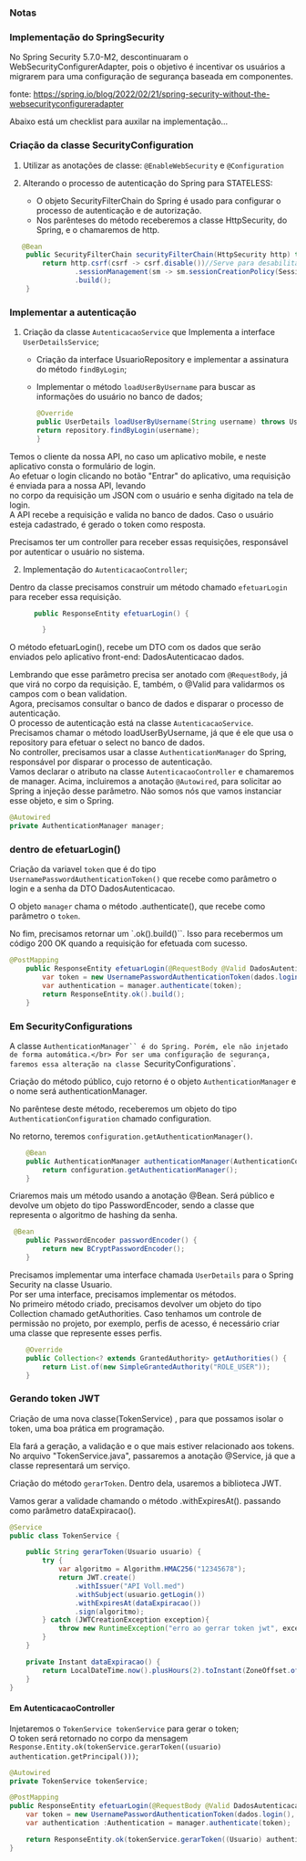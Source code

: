 ### Notas

### Implementação do SpringSecurity

No Spring Security 5.7.0-M2, descontinuaram o WebSecurityConfigurerAdapter, pois o objetivo é incentivar os usuários a migrarem para uma configuração de segurança baseada em componentes.

fonte: https://spring.io/blog/2022/02/21/spring-security-without-the-websecurityconfigureradapter

Abaixo está um checklist para auxilar na implementação... 

### Criação da classe SecurityConfiguration

1. Utilizar as anotações de classe: `@EnableWebSecurity` e `@Configuration`

2. Alterando o processo de autenticação do Spring para STATELESS:
    - O objeto SecurityFilterChain do Spring é usado para configurar o processo de autenticação e de autorização.
    - Nos parênteses do método receberemos a classe HttpSecurity, do Spring, e o chamaremos de http.
```java
   @Bean
    public SecurityFilterChain securityFilterChain(HttpSecurity http) throws Exception {
        return http.csrf(csrf -> csrf.disable())//Serve para desabilitarmos proteção contra-ataques do tipo CSRF (Cross-Site Request Forgery)
                .sessionManagement(sm -> sm.sessionCreationPolicy(SessionCreationPolicy.STATELESS))
                .build();
    }
```

### Implementar a autenticação


1. Criação da classe `AutenticacaoService` que Implementa a interface `UserDetailsService`; 

    - Criação da interface UsuarioRepository e implementar a assinatura do método `findByLogin`;
   
    - Implementar o método `loadUserByUsername` para buscar as informações do usuário no banco de dados;
        ```java
        @Override
        public UserDetails loadUserByUsername(String username) throws UsernameNotFoundException {
        return repository.findByLogin(username);
        }
        ```  

Temos o cliente da nossa API, no caso um aplicativo mobile, e neste aplicativo consta o formulário de login.</br>
Ao efetuar o login clicando no botão "Entrar" do aplicativo, uma requisição é enviada para a nossa API, levando </br>
no corpo da requisição um JSON com o usuário e senha digitado na tela de login.
</br>
A API recebe a requisição e valida no banco de dados. Caso o usuário esteja cadastrado, é gerado o token como resposta.</br>

Precisamos ter um controller para receber essas requisições, responsável por autenticar o usuário no sistema.</br>

2. Implementação do `AutenticacaoController`;

Dentro da classe precisamos construir um método chamado `efetuarLogin` para receber essa requisição.

```java
      public ResponseEntity efetuarLogin() {

        }
```

O método efetuarLogin(), recebe um DTO com os dados que serão enviados pelo aplicativo front-end: DadosAutenticacao dados.</br>

Lembrando que esse parâmetro precisa ser anotado com `@RequestBody`, já que virá no corpo da requisição. E, também, o @Valid para validarmos os campos com o bean validation.</br>
Agora, precisamos consultar o banco de dados e disparar o processo de autenticação.</br>
O processo de autenticação está na classe `AutenticacaoService`. Precisamos chamar o método loadUserByUsername, já que é ele que usa o repository para efetuar o select no banco de dados.</br>
No controller, precisamos usar a classe `AuthenticationManager` do Spring, responsável por disparar o processo de autenticação.</br>
Vamos declarar o atributo na classe `AutenticacaoController` e chamaremos de manager. Acima, incluiremos a anotação `@Autowired`, para solicitar ao Spring a injeção desse parâmetro. Não somos nós que vamos instanciar esse objeto, e sim o Spring.</br>

```java
@Autowired
private AuthenticationManager manager;
```

### dentro de efetuarLogin()
Criação da variavel `token` que é do tipo `UsernamePasswordAuthenticationToken()` que recebe como parâmetro o login e a senha da DTO DadosAutenticacao. </br>

O objeto `manager` chama o método .authenticate(), que recebe como parâmetro o `token`.</br>

No fim, precisamos retornar um `.ok().build()``. Isso para recebermos um código 200 OK quando a requisição for efetuada com sucesso.

```java
@PostMapping
    public ResponseEntity efetuarLogin(@RequestBody @Valid DadosAutenticacao dados) {
        var token = new UsernamePasswordAuthenticationToken(dados.login(), dados.Senha());
        var authentication = manager.authenticate(token);
        return ResponseEntity.ok().build();
    }
```

### Em SecurityConfigurations

A classe `AuthenticationManager`` é do Spring. Porém, ele não injetado de forma automática.</br>
Por ser uma configuração de segurança, faremos essa alteração na classe `SecurityConfigurations`.

Criação do método público, cujo retorno é o objeto `AuthenticationManager` e o nome será authenticationManager.</br>

No parêntese deste método, receberemos um objeto do tipo `AuthenticationConfiguration` chamado configuration.</br>

No retorno, teremos `configuration.getAuthenticationManager()`.

```java
    @Bean
    public AuthenticationManager authenticationManager(AuthenticationConfiguration configuration) throws Exception {
        return configuration.getAuthenticationManager();
    }
```

Criaremos mais um método usando a anotação @Bean. Será público e devolve um objeto do tipo PasswordEncoder, sendo a classe que representa o algoritmo de hashing da senha.

```java
 @Bean
    public PasswordEncoder passwordEncoder() {
        return new BCryptPasswordEncoder();
    }
```

Precisamos implementar uma interface chamada `UserDetails` para o Spring Security na classe Usuario.</br>
Por ser uma interface, precisamos implementar os métodos.</br>
No primeiro método criado, precisamos devolver um objeto do tipo Collection chamado getAuthorities. Caso tenhamos um controle de permissão no projeto, por exemplo, perfis de acesso, é necessário criar uma classe que represente esses perfis.</br>
```java
    @Override
    public Collection<? extends GrantedAuthority> getAuthorities() {
        return List.of(new SimpleGrantedAuthority("ROLE_USER"));
    }
```

### Gerando token JWT

Criação de uma nova classe(TokenService) , para que possamos isolar o token, uma boa prática em programação.</br>

Ela fará a geração, a validação e o que mais estiver relacionado aos tokens. No arquivo "TokenService.java", passaremos a anotação @Service, já que a classe representará um serviço.</br>

Criação do método `gerarToken`. Dentro dela, usaremos a biblioteca JWT.</br>

Vamos gerar a validade chamando o método .withExpiresAt(). passando como parâmetro dataExpiracao().

```java
@Service
public class TokenService {

    public String gerarToken(Usuario usuario) { 
        try {
            var algoritmo = Algorithm.HMAC256("12345678");
            return JWT.create()
                .withIssuer("API Voll.med")
                .withSubject(usuario.getLogin())
                .withExpiresAt(dataExpiracao())
                .sign(algoritmo);
        } catch (JWTCreationException exception){
            throw new RuntimeException("erro ao gerrar token jwt", exception);
        }        
    }

    private Instant dataExpiracao() {
        return LocalDateTime.now().plusHours(2).toInstant(ZoneOffset.of("-03:00"));
    }
}
```

#### Em AutenticacaoController

Injetaremos o `TokenService tokenService` para gerar o token;</br>
O token será retornado no corpo da mensagem `Response.Entity.ok(tokenService.gerarToken((usuario) authentication.getPrincipal()))`;

```java
@Autowired
private TokenService tokenService;

@PostMapping
public ResponseEntity efetuarLogin(@RequestBody @Valid DadosAutenticacao dados) {
    var token = new UsernamePasswordAuthenticationToken(dados.login(), dados.senha());
    var authentication :Authentication = manager.authenticate(token);

    return ResponseEntity.ok(tokenService.gerarToken((Usuario) authentication.getPrincipal()));
}
```